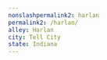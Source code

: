```yaml
---
﻿nonslashpermalink2: harlan
permalink2: /harlan/
alley: Harlan
city: Tell City
state: Indiana
---
```

